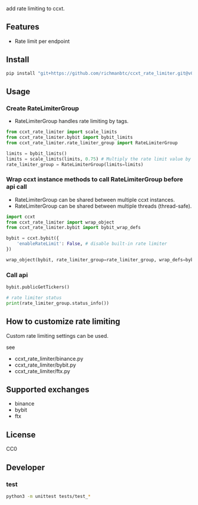 add rate limiting to ccxt.

## Features

- Rate limit per endpoint


## Install

```bash
pip install "git+https://github.com/richmanbtc/ccxt_rate_limiter.git@v0.0.1#egg=ccxt_rate_limiter"
```

## Usage

### Create RateLimiterGroup

- RateLimiterGroup handles rate limiting by tags.

```python
from ccxt_rate_limiter import scale_limits
from ccxt_rate_limiter.bybit import bybit_limits
from ccxt_rate_limiter.rate_limiter_group import RateLimiterGroup

limits = bybit_limits()
limits = scale_limits(limits, 0.75) # Multiply the rate limit value by a certain magnification to allow a margin.
rate_limiter_group = RateLimiterGroup(limits=limits)
```

### Wrap ccxt instance methods to call RateLimiterGroup before api call

- RateLimiterGroup can be shared between multiple ccxt instances.
- RateLimiterGroup can be shared between multiple threads (thread-safe).

```python
import ccxt
from ccxt_rate_limiter import wrap_object
from ccxt_rate_limiter.bybit import bybit_wrap_defs

bybit = ccxt.bybit({
    'enableRateLimit': False, # disable built-in rate limiter
})

wrap_object(bybit, rate_limiter_group=rate_limiter_group, wrap_defs=bybit_wrap_defs())
```

### Call api

```python
bybit.publicGetTickers()

# rate limiter status
print(rate_limiter_group.status_info())
```

## How to customize rate limiting

Custom rate limiting settings can be used.

see

- ccxt_rate_limiter/binance.py
- ccxt_rate_limiter/bybit.py
- ccxt_rate_limiter/ftx.py

## Supported exchanges

- binance
- bybit
- ftx

## License

CC0

## Developer

### test

```bash
python3 -m unittest tests/test_*
```

